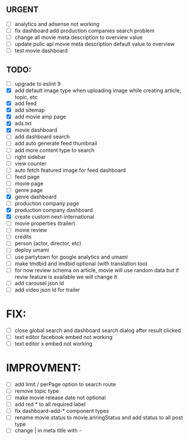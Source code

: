 ## URGENT
- [ ] analytics and adsense not working
- [ ] fix dashboard add production companies search problem
- [ ] change all movie meta description to overview value
- [ ] update pulic api movie meta description default value to overview
- [ ] test movie dashboard

## TODO: 
- [ ] upgrade to eslint 9
- [x] add default image type when uploading image while creating article, topic, etc
- [x] add feed
- [x] add sitemap
- [x] add movie amp page
- [x] ads.txt
- [x] movie dashboard
- [ ] add dashboard search
- [ ] add auto generate feed thumbnail
- [ ] add more content type to search
- [ ] right sidebar
- [ ] view counter
- [ ] auto fetch featured image for feed dashboard
- [ ] feed page
- [ ] movie page
- [ ] genre page
- [x] genre dashboard
- [ ] production company page
- [x] production company dashboard
- [x] create custom next-international
- [ ] movie properties (trailer)
- [ ] movie review
- [ ] credits
- [ ] person (actor, director, etc)
- [ ] deploy umami
- [ ] use partytown for google analytics and umami
- [ ] make tmdbid and imdbid optional (with translation too)
- [ ] for now review schema on article, movie will use random data but if reviw feature is available we will change it
- [ ] add carousel json ld
- [ ] add video json ld for trailer

# FIX: 
- [ ] close global search and dashboard search dialog after result clicked
- [ ] text editor facebook embed not working
- [ ] text editor x embed not working

# IMPROVMENT:
- [ ] add limit / perPage option to search route
- [ ] remove topic type
- [ ] make movie release date not optional
- [ ] add red * to all required label
- [ ] fix dashboard-add-* component types
- [ ] rename movie.status to movie.ariringStatus and add status to all post type
- [ ] change | in meta title with -
